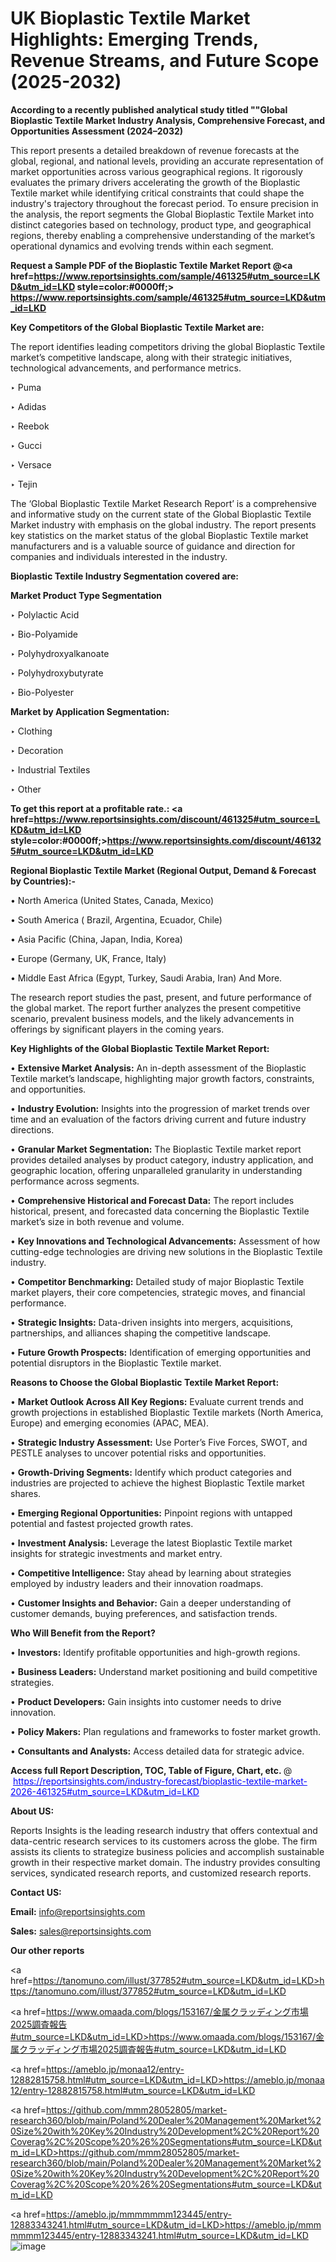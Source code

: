 # UK Bioplastic Textile Market Highlights: Emerging Trends, Revenue Streams, and Future Scope (2025-2032)

<strong>According to a recently published analytical study titled ""Global Bioplastic Textile Market Industry Analysis, Comprehensive Forecast, and Opportunities Assessment (2024–2032)</strong>

This report presents a detailed breakdown of revenue forecasts at the global, regional, and national levels, providing an accurate representation of market opportunities across various geographical regions. It rigorously evaluates the primary drivers accelerating the growth of the Bioplastic Textile market while identifying critical constraints that could shape the industry's trajectory throughout the forecast period. To ensure precision in the analysis, the report segments the Global Bioplastic Textile Market into distinct categories based on technology, product type, and geographical regions, thereby enabling a comprehensive understanding of the market’s operational dynamics and evolving trends within each segment.

<strong>Request a Sample PDF of the Bioplastic Textile Market Report </strong><strong>@<a href=https://www.reportsinsights.com/sample/461325#utm_source=LKD&utm_id=LKD style=color:#0000ff;> https://www.reportsinsights.com/sample/461325#utm_source=LKD&utm_id=LKD</a></strong></font>

<strong>Key Competitors of the Global Bioplastic Textile Market are:</strong>

The report identifies leading competitors driving the global Bioplastic Textile market’s competitive landscape, along with their strategic initiatives, technological advancements, and performance metrics.

‣ Puma

‣ Adidas

‣ Reebok

‣ Gucci

‣ Versace

‣ Tejin

The ‘Global Bioplastic Textile Market Research Report’ is a comprehensive and informative study on the current state of the Global Bioplastic Textile Market industry with emphasis on the global industry. The report presents key statistics on the market status of the global Bioplastic Textile market manufacturers and is a valuable source of guidance and direction for companies and individuals interested in the industry.

<strong>Bioplastic Textile Industry Segmentation covered are:</strong>

<strong>Market Product Type Segmentation</strong>

‣ Polylactic Acid

‣ Bio-Polyamide

‣ Polyhydroxyalkanoate

‣ Polyhydroxybutyrate

‣ Bio-Polyester

<strong>Market by Application Segmentation:</strong>

‣ Clothing

‣ Decoration

‣ Industrial Textiles

‣ Other

<strong>To get this report at a profitable rate.: <a href=https://www.reportsinsights.com/discount/461325#utm_source=LKD&utm_id=LKD style=color:#0000ff;>https://www.reportsinsights.com/discount/461325#utm_source=LKD&utm_id=LKD</a></strong></font>

<strong>Regional Bioplastic Textile Market (Regional Output, Demand &amp; Forecast by Countries):-</strong>

• North America (United States, Canada, Mexico)

• South America ( Brazil, Argentina, Ecuador, Chile)

• Asia Pacific (China, Japan, India, Korea)

• Europe (Germany, UK, France, Italy)

• Middle East Africa (Egypt, Turkey, Saudi Arabia, Iran) And More.

The research report studies the past, present, and future performance of the global market. The report further analyzes the present competitive scenario, prevalent business models, and the likely advancements in offerings by significant players in the coming years.

<strong>Key Highlights of the Global Bioplastic Textile Market Report:</strong>

• <strong>Extensive Market Analysis:</strong> An in-depth assessment of the Bioplastic Textile market’s landscape, highlighting major growth factors, constraints, and opportunities.

• <strong>Industry Evolution:</strong> Insights into the progression of market trends over time and an evaluation of the factors driving current and future industry directions.

• <strong>Granular Market Segmentation:</strong> The Bioplastic Textile market report provides detailed analyses by product category, industry application, and geographic location, offering unparalleled granularity in understanding performance across segments.

• <strong>Comprehensive Historical and Forecast Data:</strong> The report includes historical, present, and forecasted data concerning the Bioplastic Textile market’s size in both revenue and volume.

• <strong>Key Innovations and Technological Advancements:</strong> Assessment of how cutting-edge technologies are driving new solutions in the Bioplastic Textile industry.

• <strong>Competitor Benchmarking:</strong> Detailed study of major Bioplastic Textile market players, their core competencies, strategic moves, and financial performance.

• <strong>Strategic Insights:</strong> Data-driven insights into mergers, acquisitions, partnerships, and alliances shaping the competitive landscape.

• <strong>Future Growth Prospects:</strong> Identification of emerging opportunities and potential disruptors in the Bioplastic Textile market.

<strong>Reasons to Choose the Global Bioplastic Textile Market Report:</strong>

• <strong>Market Outlook Across All Key Regions:</strong> Evaluate current trends and growth projections in established Bioplastic Textile markets (North America, Europe) and emerging economies (APAC, MEA).

• <strong>Strategic Industry Assessment:</strong> Use Porter’s Five Forces, SWOT, and PESTLE analyses to uncover potential risks and opportunities.

• <strong>Growth-Driving Segments:</strong> Identify which product categories and industries are projected to achieve the highest Bioplastic Textile market shares.

• <strong>Emerging Regional Opportunities:</strong> Pinpoint regions with untapped potential and fastest projected growth rates.

• <strong>Investment Analysis:</strong> Leverage the latest Bioplastic Textile market insights for strategic investments and market entry.

• <strong>Competitive Intelligence:</strong> Stay ahead by learning about strategies employed by industry leaders and their innovation roadmaps.

• <strong>Customer Insights and Behavior:</strong> Gain a deeper understanding of customer demands, buying preferences, and satisfaction trends.

<strong>Who Will Benefit from the Report?</strong>

• <strong>Investors:</strong> Identify profitable opportunities and high-growth regions.

• <strong>Business Leaders:</strong> Understand market positioning and build competitive strategies.

• <strong>Product Developers:</strong> Gain insights into customer needs to drive innovation.

• <strong>Policy Makers:</strong> Plan regulations and frameworks to foster market growth.

• <strong>Consultants and Analysts:</strong> Access detailed data for strategic advice.
</ul>
<strong>Access full Report Description, TOC, Table of Figure, Chart, etc. </strong>@  <a href=https://reportsinsights.com/industry-forecast/bioplastic-textile-market-2026-461325#utm_source=LKD&utm_id=LKD style=color:#0000ff;>https://reportsinsights.com/industry-forecast/bioplastic-textile-market-2026-461325#utm_source=LKD&utm_id=LKD</a></font>

<strong><strong>About US</strong>:</strong>

Reports Insights is the leading research industry that offers contextual and data-centric research services to its customers across the globe. The firm assists its clients to strategize business policies and accomplish sustainable growth in their respective market domain. The industry provides consulting services, syndicated research reports, and customized research reports.

<strong>Contact US:</strong>

<p class=""""><b>Email:</b> <a href=mailto:info@reportsinsights.com>info@reportsinsights.com</a></p>
<p class=""""><b>Sales:</b> <a href=mailto:sales@reportsinsights.com>sales@reportsinsights.com</a></p>

<strong>Our other reports</strong>

<a href=https://tanomuno.com/illust/377852#utm_source=LKD&utm_id=LKD>https://tanomuno.com/illust/377852#utm_source=LKD&utm_id=LKD</a>

<a href=https://www.omaada.com/blogs/153167/金属クラッディング市場2025調査報告#utm_source=LKD&utm_id=LKD>https://www.omaada.com/blogs/153167/金属クラッディング市場2025調査報告#utm_source=LKD&utm_id=LKD</a>

<a href=https://ameblo.jp/monaa12/entry-12882815758.html#utm_source=LKD&utm_id=LKD>https://ameblo.jp/monaa12/entry-12882815758.html#utm_source=LKD&utm_id=LKD</a>

<a href=https://github.com/mmm28052805/market-research360/blob/main/Poland%20Dealer%20Management%20Market%20Size%20with%20Key%20Industry%20Development%2C%20Report%20Coverag%2C%20Scope%20%26%20Segmentations#utm_source=LKD&utm_id=LKD>https://github.com/mmm28052805/market-research360/blob/main/Poland%20Dealer%20Management%20Market%20Size%20with%20Key%20Industry%20Development%2C%20Report%20Coverag%2C%20Scope%20%26%20Segmentations#utm_source=LKD&utm_id=LKD</a>

<a href=https://ameblo.jp/mmmmmmm123445/entry-12883343241.html#utm_source=LKD&utm_id=LKD>https://ameblo.jp/mmmmmmm123445/entry-12883343241.html#utm_source=LKD&utm_id=LKD</a>
![image](https://github.com/user-attachments/assets/4b2648da-e626-4a6e-96b3-e3a87a61768a)
